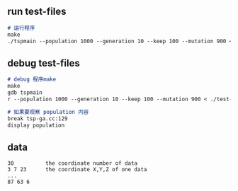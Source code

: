 <!--
 * @Author: gongweijing 876887913@qq.com
 * @Date: 2023-11-24 11:02:30
 * @LastEditors: gongweijing 876887913@qq.com
 * @LastEditTime: 2023-11-24 15:10:52
 * @FilePath: /gongweijing/genetic/readme.md
 * @Description: Readme file for using test file
 * 
 * Copyright (c) 2023 by ${git_name_email}, All Rights Reserved. 
-->
## run test-files
```md
# 运行程序
make
./tspmain --population 1000 --generation 10 --keep 100 --mutation 900 < ./test-files/test-30.txt
```

## debug test-files
```md
# debug 程序make
make
gdb tspmain
r --population 1000 --generation 10 --keep 100 --mutation 900 < ./test-files/test-30.txt

# 如果要观察 population 内容
break tsp-ga.cc:129
display population
```

## data 
```
30          the coordinate number of data
3 7 23      the coordinate X,Y,Z of one data
...
87 63 6
```